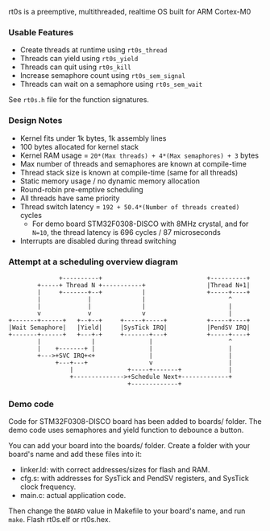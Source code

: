 rt0s is a preemptive, multithreaded, realtime OS built for ARM Cortex-M0

### Usable Features
- Create threads at runtime using `rt0s_thread`
- Threads can yield using `rt0s_yield`
- Threads can quit using `rt0s_kill`
- Increase semaphore count using `rt0s_sem_signal`
- Threads can wait on a semaphore using `rt0s_sem_wait`

See `rt0s.h` file for the function signatures.

### Design Notes
- Kernel fits under 1k bytes, 1k assembly lines
- 100 bytes allocated for kernel stack
- Kernel RAM usage = `20*(Max threads) + 4*(Max semaphores) + 3` bytes
- Max number of threads and semaphores are known at compile-time
- Thread stack size is known at compile-time (same for all threads)
- Static memory usage / no dynamic memory allocation
- Round-robin pre-emptive scheduling
- All threads have same priority
- Thread switch latency = `192 + 50.4*(Number of threads created)` cycles
	- For demo board STM32F0308-DISCO with 8MHz crystal, and for `N=10`, the
	thread latency is 696 cycles / 87 microseconds
- Interrupts are disabled during thread switching

### Attempt at a scheduling overview diagram
```
              +----------+                             +----------+
        +-----+ Thread N +-----------+                 |Thread N+1|
        |     +-------+--+           |                 +-----+----+
        |             |              |                       ^
        |             |              |                       |
        v             v              v                       |
+-------+------+   +--+--+     +-----+-----+           +-----+----+
|Wait Semaphore|   |Yield|     |SysTick IRQ|           |PendSV IRQ|
+-------+------+   +---+-+     +-------+---+           +-----+----+
        |              |               |                     ^
        |    +-------+ |               |                     |
        +--->+SVC IRQ+<+               |                     |
             +---+---+                 v                     |
                 |               +-----+-------+             |
                 +-------------->+Schedule Next+-------------+
                                 +-------------+

```

### Demo code
Code for STM32F0308-DISCO board has been added to boards/ folder. The demo
code uses semaphores and yield function to debounce a button.

You can add your board into the boards/ folder. Create a folder with your
board's name and add these files into it:
- linker.ld: with correct addresses/sizes for flash and RAM.
- cfg.s: with addresses for SysTick and PendSV registers, and SysTick clock
frequency.
- main.c: actual application code.

Then change the `BOARD` value in Makefile to your board's name, and run `make`.
Flash rt0s.elf or rt0s.hex.


